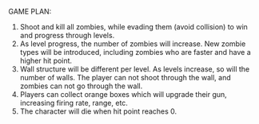 GAME PLAN:

1.  Shoot and kill all zombies, while evading them (avoid collision) to win and progress through levels. 
2. As level progress, the number of zombies will increase. New zombie types will be introduced, including zombies who are faster and have a higher hit point.
3. Wall structure will be different per level. As levels increase, so will the number of walls. The player can not shoot through the wall, and zombies can not go through the wall.
4. Players can collect orange boxes which will upgrade their gun, increasing firing rate, range, etc.
5. The character will die when hit point reaches 0.

